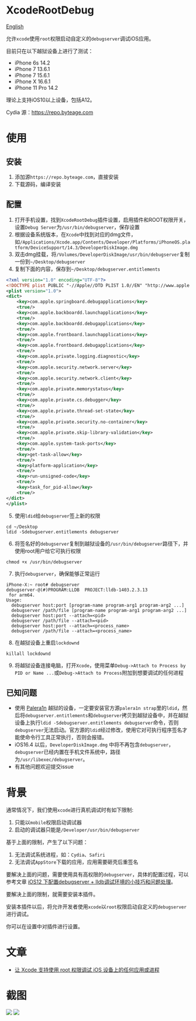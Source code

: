 # XcodeRootDebug

[English](https://github.com/lemon4ex/XcodeRootDebug/blob/main/README.md)

允许`xcode`使用`root`权限启动自定义的`debugserver`调试iOS应用。

目前只在以下越狱设备上进行了测试：

* iPhone 6s 14.2
* iPhone 7 13.6.1
* iPhone 7 15.6.1
* iPhone X 16.6.1
* iPhone 11 Pro 14.2

理论上支持iOS10以上设备，包括A12。

Cydia 源：https://repo.byteage.com

# 使用

## 安装
1. 添加源`https://repo.byteage.com`，直接安装
2. 下载源码，编译安装

## 配置
1. 打开手机设置，找到`XcodeRootDebug`插件设置，启用插件和ROOT权限开关，设置`Debug Server`为`/usr/bin/debugserver`，保存设置
2. 根据设备系统版本，在`Xcode`中找到对应的dmg文件，如`/Applications/Xcode.app/Contents/Developer/Platforms/iPhoneOS.platform/DeviceSupport/14.3/DeveloperDiskImage.dmg`
3. 双击dmg挂载，将`/Volumes/DeveloperDiskImage/usr/bin/debugserver`复制一份到`~/Desktop/debugserver`
4. 复制下面的内容，保存到`~/Desktop/debugserver.entitlements`
```xml
<?xml version="1.0" encoding="UTF-8"?>
<!DOCTYPE plist PUBLIC "-//Apple//DTD PLIST 1.0//EN" "http://www.apple.com/DTDs/PropertyList-1.0.dtd">
<plist version="1.0">
<dict>
	<key>com.apple.springboard.debugapplications</key>
	<true/>
	<key>com.apple.backboardd.launchapplications</key>
	<true/>
	<key>com.apple.backboardd.debugapplications</key>
	<true/>
	<key>com.apple.frontboard.launchapplications</key>
	<true/>
	<key>com.apple.frontboard.debugapplications</key>
	<true/>
	<key>com.apple.private.logging.diagnostic</key>
	<true/>
	<key>com.apple.security.network.server</key>
	<true/>
	<key>com.apple.security.network.client</key>
	<true/>
	<key>com.apple.private.memorystatus</key>
	<true/>
	<key>com.apple.private.cs.debugger</key>
	<true/>
	<key>com.apple.private.thread-set-state</key>
	<true/>
	<key>com.apple.private.security.no-container</key>
	<true/>
	<key>com.apple.private.skip-library-validation</key>
	<true/>
	<key>com.apple.system-task-ports</key>
	<true/>
	<key>get-task-allow</key>
	<true/>
	<key>platform-application</key>
	<true/>
	<key>run-unsigned-code</key>
	<true/>
	<key>task_for_pid-allow</key>
	<true/>
</dict>
</plist>
```
5. 使用`ldid`给`debugserver`签上新的权限
```shell
cd ~/Desktop
ldid -Sdebugserver.entitlements debugserver
```
6. 将签名好的`debugserver`复制到越狱设备的`/usr/bin/debugserver`路径下，并使用root用户给它可执行权限
```shell
chmod +x /usr/bin/debugserver
```
7. 执行`debugserver`，确保能够正常运行
```shell
iPhone-X:~ root# debugserver
debugserver-@(#)PROGRAM:LLDB  PROJECT:lldb-1403.2.3.13
 for arm64.
Usage:
  debugserver host:port [program-name program-arg1 program-arg2 ...]
  debugserver /path/file [program-name program-arg1 program-arg2 ...]
  debugserver host:port --attach=<pid>
  debugserver /path/file --attach=<pid>
  debugserver host:port --attach=<process_name>
  debugserver /path/file --attach=<process_name>
```
8. 在越狱设备上重启`lockdownd`
```shell
killall lockdownd
```
9. 将越狱设备连接电脑，打开`Xcode`，使用菜单`Debug->Attach to Process by PID or Name ...`或`Debug->Attach to Process`附加到想要调试的任何进程

## 已知问题
* 使用 [Palera1n](https://palera.in/) 越狱的设备，一定要安装官方源`palera1n strap`里的`ldid`，然后将`debugserver.entitlements`和`debugserver`拷贝到越狱设备中，并在越狱设备上执行`ldid -Sdebugserver.entitlements debugserver`命令，否则`debugserver`无法启动。官方源的`ldid`经过修改，使用它对可执行程序签名才能使命令行工具正常执行，否则会报错。
* iOS16.4 以后，`DeveloperDiskImage.dmg` 中将不再包含`debugserver`，`debugserver`已经内置在手机文件系统中，路径为`/usr/libexec/debugserver`。
* 有其他问题欢迎提交issue

# 背景

通常情况下，我们使用`xcode`进行真机调试时有如下限制:

1. 只能以`mobile`权限启动调试器
2. 启动的调试器只能是`/Developer/usr/bin/debugserver`

基于上面的限制，产生了以下问题：

1. 无法调试系统进程，如：`Cydia`、`Safiri`
2. 无法调试`AppStore`下载的应用，应用需要砸壳后重签名

要解决上面的问题，需要使用具有高权限的`debugserver`，具体的配置过程，可以参考文章 [iOS12 下配置debugserver + lldb调试环境的小技巧和问题处理](https://iosre.com/t/ios12-debugserver-lldb/14429)。

要解决上面的限制，就需要安装本插件。

安装本插件以后，将允许开发者使用`xcode`以`root`权限启动自定义的`debugserver`进行调试。

你可以在设置中对插件进行设置。

# 文章
* [让 Xcode 支持使用 root 权限调试 iOS 设备上的任何应用或进程](https://byteage.com/154.html?from=github)

# 截图
![](ScreenShots/20220627_235849.png)
![](ScreenShots/20220628_000606_898.png)
